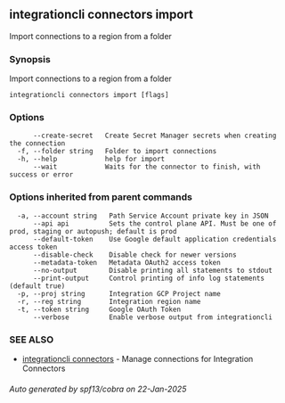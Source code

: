 ## integrationcli connectors import

Import connections to a region from a folder

### Synopsis

Import connections to a region from a folder

```
integrationcli connectors import [flags]
```

### Options

```
      --create-secret   Create Secret Manager secrets when creating the connection
  -f, --folder string   Folder to import connections
  -h, --help            help for import
      --wait            Waits for the connector to finish, with success or error
```

### Options inherited from parent commands

```
  -a, --account string   Path Service Account private key in JSON
      --api api          Sets the control plane API. Must be one of prod, staging or autopush; default is prod
      --default-token    Use Google default application credentials access token
      --disable-check    Disable check for newer versions
      --metadata-token   Metadata OAuth2 access token
      --no-output        Disable printing all statements to stdout
      --print-output     Control printing of info log statements (default true)
  -p, --proj string      Integration GCP Project name
  -r, --reg string       Integration region name
  -t, --token string     Google OAuth Token
      --verbose          Enable verbose output from integrationcli
```

### SEE ALSO

* [integrationcli connectors](integrationcli_connectors.md)	 - Manage connections for Integration Connectors

###### Auto generated by spf13/cobra on 22-Jan-2025
